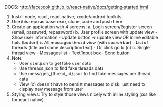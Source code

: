 DOCS: http://facebook.github.io/react-native/docs/getting-started.html
1. Install node, react, react native, xcode/android toolkits
2. Use this repo as base repo, clone, code and push here
3. Create an application with 4 screens:
    a. Login screen/Register screen (email, password, repassword)
    b. User profile screen with update view
        - Show user information
        - Update button => update view OR inline editable field (better!)
    b. All messages thread view (with search bar)
        - List of threads (title and some description text)
        - On click go to (c)
    c. Single thread view
        - Messages list
        - Text/Input box
        - Send button
4. Note:
    - User user.json to get fake user data
    - Use threads.json to find fake threads data
    - Use messages_{thread_id}.json to find fake messages per thread data
    - View (c) doesn't have to persist messages to disk, just need to display new message from user
5. Styling views:
    Try to style those views nicely with inline styling (css like for react native)